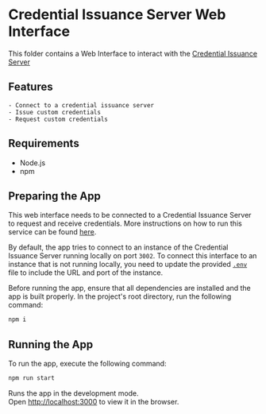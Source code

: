 # Credential Issuance Server Web Interface

This folder contains a Web Interface to interact with the [Credential Issuance Server](../credential-server)

## Features

    - Connect to a credential issuance server
    - Issue custom credentials
    - Request custom credentials

## Requirements

- Node.js
- npm

## Preparing the App

This web interface needs to be connected to a Credential Issuance Server to request and receive credentials. More instructions on how to run this service can be found [here](../credential-server).

By default, the app tries to connect to an instance of the Credential Issuance Server running locally on port `3002`. To connect this interface to an instance that is not running locally, you need to update the provided [`.env`](.env) file to include the URL and port of the instance.

Before running the app, ensure that all dependencies are installed and the app is built properly. In the project's root directory, run the following command:

```bash
npm i
```

## Running the App

To run the app, execute the following command:

```bash
npm run start
```

Runs the app in the development mode.\
Open [http://localhost:3000](http://localhost:3000) to view it in the browser.
